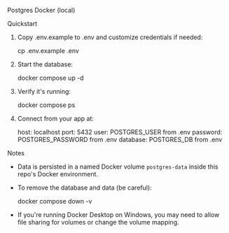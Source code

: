 Postgres Docker (local)

Quickstart

1. Copy .env.example to .env and customize credentials if needed:

   cp .env.example .env

2. Start the database:

   docker compose up -d

3. Verify it's running:

   docker compose ps

4. Connect from your app at:

   host: localhost
   port: 5432
   user: POSTGRES_USER from .env
   password: POSTGRES_PASSWORD from .env
   database: POSTGRES_DB from .env

Notes

- Data is persisted in a named Docker volume `postgres-data` inside this repo's Docker environment.
- To remove the database and data (be careful):

  docker compose down -v

- If you're running Docker Desktop on Windows, you may need to allow file sharing for volumes or change the volume mapping.
